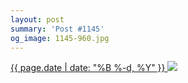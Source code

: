 ```yaml
---
layout: post
summary: 'Post #1145'
og_image: 1145-960.jpg
---
```


<p>
 <time>
  <a href="/1145">
   {{ page.date | date: "%B %-d, %Y" }}
  </a>
 </time>
 <a href="/1145">
  <img data-taken="4/23/2020" sizes="(min-width: 700px) 50vw, calc(100vw - 2rem)" src="{{ site.assets_url }}/1145-480.jpg" srcset="{{ site.assets_url }}/1145-240.jpg 240w, {{ site.assets_url }}/1145-480.jpg 480w, {{ site.assets_url }}/1145-720.jpg 720w, {{ site.assets_url }}/1145-960.jpg 960w"/>
 </a>
</p>
